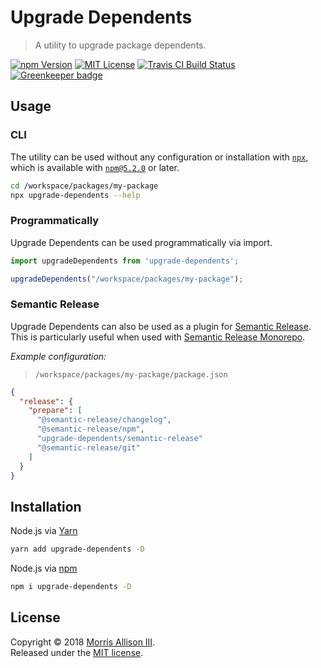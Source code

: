 # Upgrade Dependents

> A utility to upgrade package dependents.

[![npm Version][badge-npm]][npm]
[![MIT License][badge-license]][license]
[![Travis CI Build Status][badge-travis]][travis]
[![Greenkeeper badge][badge-greenkeeper]][greenkeeper]

[badge-greenkeeper]: https://badges.greenkeeper.io/morrisallison/upgrade-dependents.svg?style=flat
[badge-license]: https://img.shields.io/badge/license-MIT-blue.svg?style=flat
[badge-npm]: https://img.shields.io/npm/v/upgrade-dependents.svg?style=flat
[badge-travis]: https://img.shields.io/travis/morrisallison/upgrade-dependents.svg?style=flat
[greenkeeper]: https://greenkeeper.io/
[license]: https://github.com/morrisallison/upgrade-dependents/raw/master/LICENSE
[npm]: https://www.npmjs.com/package/upgrade-dependents
[travis]: https://travis-ci.org/morrisallison/upgrade-dependents

## Usage

### CLI

The utility can be used without any configuration or installation with [`npx`][npx], which is available with [`npm@5.2.0`][npm@5.2.0] or later.

```bash
cd /workspace/packages/my-package
npx upgrade-dependents --help
```

[npx]: https://github.com/zkat/npx
[npm@5.2.0]: https://github.com/npm/npm/releases/tag/v5.2.0

### Programmatically

Upgrade Dependents can be used programmatically via import.

```javascript
import upgradeDependents from 'upgrade-dependents';

upgradeDependents("/workspace/packages/my-package");
```

### Semantic Release

Upgrade Dependents can also be used as a plugin for [Semantic Release][]. This is particularly useful when used with [Semantic Release Monorepo][].

[Semantic Release]: https://github.com/semantic-release/semantic-release
[Semantic Release Monorepo]: https://github.com/Updater/semantic-release-monorepo

_Example configuration:_

> `/workspace/packages/my-package/package.json`

```json
{
  "release": {
    "prepare": [
      "@semantic-release/changelog",
      "@semantic-release/npm",
      "upgrade-dependents/semantic-release"
      "@semantic-release/git"
    ]
  }
}
```

## Installation

Node.js via [Yarn](https://yarnpkg.com/)

```bash
yarn add upgrade-dependents -D
```

Node.js via [npm](https://www.npmjs.com/)

```bash
npm i upgrade-dependents -D
```

## License

Copyright &copy; 2018 [Morris Allison III](http://morris.xyz).
<br>Released under the [MIT license][license].
